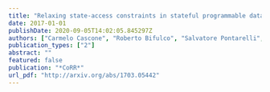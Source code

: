 ```yaml
---
title: "Relaxing state-access constraints in stateful programmable data planes"
date: 2017-01-01
publishDate: 2020-09-05T14:02:05.845297Z
authors: ["Carmelo Cascone", "Roberto Bifulco", "Salvatore Pontarelli", "Antonio Capone"]
publication_types: ["2"]
abstract: ""
featured: false
publication: "*CoRR*"
url_pdf: "http://arxiv.org/abs/1703.05442"
---
```


